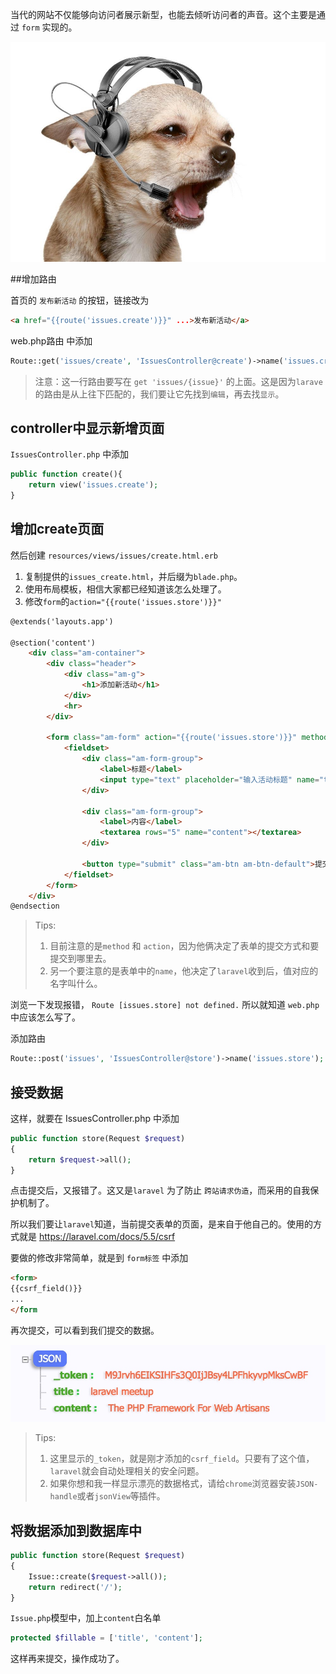 当代的网站不仅能够向访问者展示新型，也能去倾听访问者的声音。这个主要是通过 `form` 实现的。

![](media/15099754937434.jpg)

##增加路由

首页的 `发布新活动` 的按钮，链接改为

```html
<a href="{{route('issues.create')}}" ...>发布新活动</a>
```

web.php路由 中添加

```php
Route::get('issues/create', 'IssuesController@create')->name('issues.create');
```

> 注意：这一行路由要写在 `get 'issues/{issue}'` 的上面。这是因为`larave`的路由是从上往下匹配的，我们要让它先找到`编辑`，再去找`显示`。

## controller中显示新增页面

`IssuesController.php` 中添加

```php
public function create(){
    return view('issues.create');
}
```

## 增加create页面

然后创建 `resources/views/issues/create.html.erb`

1. 复制提供的`issues_create.html`，并后缀为`blade.php`。
2. 使用布局模板，相信大家都已经知道该怎么处理了。
3. 修改`form`的`action="{{route('issues.store')}}"`

```html
@extends('layouts.app')

@section('content')
    <div class="am-container">
        <div class="header">
            <div class="am-g">
                <h1>添加新活动</h1>
            </div>
            <hr>
        </div>

        <form class="am-form" action="{{route('issues.store')}}" method="post">
            <fieldset>
                <div class="am-form-group">
                    <label>标题</label>
                    <input type="text" placeholder="输入活动标题" name="title">
                </div>

                <div class="am-form-group">
                    <label>内容</label>
                    <textarea rows="5" name="content"></textarea>
                </div>

                <button type="submit" class="am-btn am-btn-default">提交</button>
            </fieldset>
        </form>
    </div>
@endsection
```

> Tips:
> 1. 目前注意的是`method` 和 `action`，因为他俩决定了表单的提交方式和要提交到哪里去。
> 2. 另一个要注意的是表单中的`name`，他决定了`laravel`收到后，值对应的名字叫什么。

浏览一下发现报错， `Route [issues.store] not defined.` 所以就知道 `web.php` 中应该怎么写了。

添加路由

```php
Route::post('issues', 'IssuesController@store')->name('issues.store');
```

## 接受数据

这样，就要在 IssuesController.php 中添加

```php
public function store(Request $request)
{
    return $request->all();
}
```

点击提交后，又报错了。这又是`laravel` 为了防止 `跨站请求伪造`，而采用的自我保护机制了。

所以我们要让`laravel`知道，当前提交表单的页面，是来自于他自己的。使用的方式就是
https://laravel.com/docs/5.5/csrf

要做的修改非常简单，就是到 `form标签` 中添加

```html
<form>
{{csrf_field()}}
...
</form
```

再次提交，可以看到我们提交的数据。

![](media/15099661464954.jpg)

> Tips:
> 1. 这里显示的`_token`，就是刚才添加的`csrf_field`。只要有了这个值，`laravel`就会自动处理相关的安全问题。
> 2. 如果你想和我一样显示漂亮的数据格式，请给`chrome`浏览器安装`JSON-handle`或者`jsonView`等插件。

## 将数据添加到数据库中

```php
public function store(Request $request)
{
    Issue::create($request->all());
    return redirect('/');
}
```

`Issue.php`模型中，加上`content`白名单

```php
protected $fillable = ['title', 'content'];
```

这样再来提交，操作成功了。




